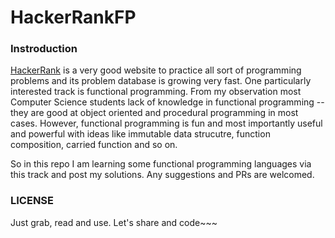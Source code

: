 HackerRankFP
====================================================

### Instroduction
[HackerRank](https://www.hackerrank.com/) is a very good website to practice all sort of programming problems and its problem database is growing very fast. One particularly interested track is functional programming. From my observation most Computer Science students lack of knowledge in functional programming -- they are good at object oriented and procedural programming in most cases. However, functional programming is fun and most importantly useful and powerful with ideas like immutable data strucutre, function composition, carried function and so on.

So in this repo I am learning some functional programming languages via this track and post my solutions. Any suggestions and PRs are welcomed.

### LICENSE

Just grab, read and use. Let's share and code~~~

